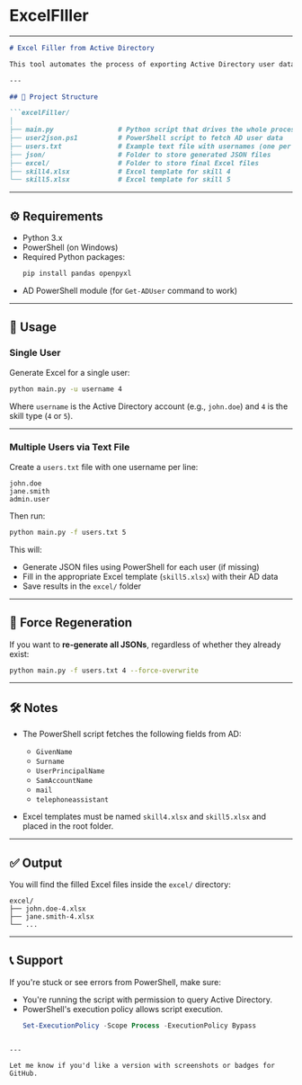 # ExcelFIller
---

```markdown
# Excel Filler from Active Directory

This tool automates the process of exporting Active Directory user data to JSON files and populating Excel templates (Skill 4 or Skill 5) using that data.

---

## 📁 Project Structure

```excelFiller/
│
├── main.py                # Python script that drives the whole process
├── user2json.ps1          # PowerShell script to fetch AD user data
├── users.txt              # Example text file with usernames (one per line)
├── json/                  # Folder to store generated JSON files
├── excel/                 # Folder to store final Excel files
├── skill4.xlsx            # Excel template for skill 4
└── skill5.xlsx            # Excel template for skill 5
```

---

## ⚙️ Requirements

- Python 3.x
- PowerShell (on Windows)
- Required Python packages:
  ```bash
  pip install pandas openpyxl
  ```
- AD PowerShell module (for `Get-ADUser` command to work)

---

## 📝 Usage

### Single User

Generate Excel for a single user:

```bash
python main.py -u username 4
```

Where `username` is the Active Directory account (e.g., `john.doe`) and `4` is the skill type (`4` or `5`).

---

### Multiple Users via Text File

Create a `users.txt` file with one username per line:

```
john.doe
jane.smith
admin.user
```

Then run:

```bash
python main.py -f users.txt 5
```

This will:
- Generate JSON files using PowerShell for each user (if missing)
- Fill in the appropriate Excel template (`skill5.xlsx`) with their AD data
- Save results in the `excel/` folder

---

## 🔄 Force Regeneration

If you want to **re-generate all JSONs**, regardless of whether they already exist:

```bash
python main.py -f users.txt 4 --force-overwrite
```

---

## 🛠 Notes

- The PowerShell script fetches the following fields from AD:
  - `GivenName`
  - `Surname`
  - `UserPrincipalName`
  - `SamAccountName`
  - `mail`
  - `telephoneassistant`

- Excel templates must be named `skill4.xlsx` and `skill5.xlsx` and placed in the root folder.

---

## ✅ Output

You will find the filled Excel files inside the `excel/` directory:

```
excel/
├── john.doe-4.xlsx
├── jane.smith-4.xlsx
└── ...
```

---

## 📞 Support

If you're stuck or see errors from PowerShell, make sure:
- You're running the script with permission to query Active Directory.
- PowerShell's execution policy allows script execution.
  ```powershell
  Set-ExecutionPolicy -Scope Process -ExecutionPolicy Bypass
  ```
```

---

Let me know if you'd like a version with screenshots or badges for GitHub.
